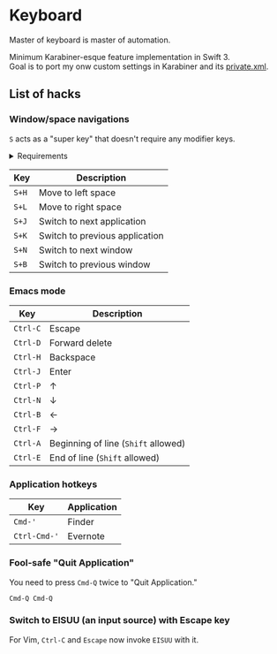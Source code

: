 Keyboard
========

Master of keyboard is master of automation.

Minimum Karabiner-esque feature implementation in Swift 3.  
Goal is to port my onw custom settings in Karabiner and its [private.xml](https://github.com/creasty/dotfiles/blob/d8b54873c6de27f1244ea10c7e290d1f248ea8ff/app/karabiner/private.xml).


List of hacks
-------------

### Window/space navigations

`S` acts as a "super key" that doesn't require any modifier keys.

<details>

<summary>Requirements</summary>

Open "System Preferences" and set the following shortcuts:

| 1 | 2 |
|---|---|
| ![](https://cloud.githubusercontent.com/assets/1695538/26527997/3df11bf8-43db-11e7-975b-6f14aeb2e4a2.png) | ![](https://cloud.githubusercontent.com/assets/1695538/26527998/3e289ec0-43db-11e7-991b-a107a7f16231.png) |

- Mission Control
  - "Move left a space" `Ctrl-LeftArrow`
  - "Move right a space" `Ctrl-RightArrow`
- Keyboard
  - "Move focus to next window" `Cmd-Backtick`

Create new entry if missing.

</details>

| Key | Description |
|---|---|
| `S+H` | Move to left space |
| `S+L` | Move to right space |
| `S+J` | Switch to next application |
| `S+K` | Switch to previous application |
| `S+N` | Switch to next window |
| `S+B` | Switch to previous window |

### Emacs mode

| Key | Description |
|---|---|
| `Ctrl-C` | Escape |
| `Ctrl-D` | Forward delete |
| `Ctrl-H` | Backspace |
| `Ctrl-J` | Enter |
| `Ctrl-P` | ↑ |
| `Ctrl-N` | ↓ |
| `Ctrl-B` | ← |
| `Ctrl-F` | → |
| `Ctrl-A` | Beginning of line (`Shift` allowed) |
| `Ctrl-E` | End of line (`Shift` allowed) |

### Application hotkeys

| Key | Application |
|---|---|
| `Cmd-'` | Finder |
| `Ctrl-Cmd-'` | Evernote |

### Fool-safe "Quit Application"

You need to press `Cmd-Q` twice to "Quit Application."

`Cmd-Q Cmd-Q`

### Switch to EISUU (an input source) with Escape key

For Vim, `Ctrl-C` and `Escape` now invoke `EISUU` with it.
